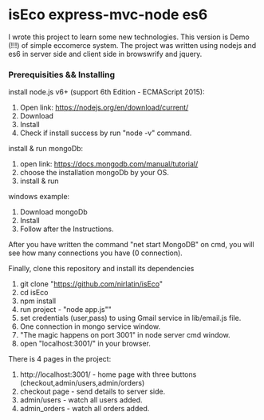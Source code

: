 # isEco express-mvc-node es6

I wrote this project to learn some new technologies.
This version is Demo (!!!) of simple eccomerce system.
The project was written using nodejs and es6 in server side and client side in browswrify and jquery.

### Prerequisities && Installing

install node.js v6+ (support 6th Edition - ECMAScript 2015):
1. Open link: https://nodejs.org/en/download/current/
2. Download
3. Install
4. Check if install success by run "node -v" command. 

install & run mongoDb:
1. open link: https://docs.mongodb.com/manual/tutorial/
2. choose the installation mongoDb by your OS.
3. install & run

windows example:
1. Download mongoDb
2. Install
3. Follow after the Instructions.

After you have written the command "net start MongoDB" on cmd,
you will see how many connections you have (0 connection).

Finally, clone this repository and install its dependencies
1. git clone "https://github.com/nirlatin/isEco"
2. cd isEco
3. npm install
4. run project - "node app.js"" 
5. set credentials (user,pass) to using Gmail service in lib/email.js file. 
6. One connection in mongo service window.
7. "The magic happens on port 3001" in node server cmd window.
8. open "localhost:3001/" in your browser.

There is 4 pages in the project:
1. http://localhost:3001/ - home page with three buttons (checkout,admin/users,admin/orders)
2. checkout page - send details to server side.
3. admin/users - watch all users added.
4. admin_orders - watch all orders added.